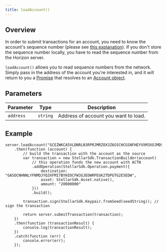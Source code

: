 ```yaml
---
title: loadAccount()
---
```


## Overview

In order to submit transactions for an account, you need to know the account's sequence number (please see [this explanation](../readme.md#sequence-numbers)). If you don't store the sequence number locally, you have to read the sequence number from the Horizon server.

`loadAccount()` allows you to read sequence numbers from the network. Simply pass in the address of the account you're interested in, and it will return to you a [Promise](https://developer.mozilla.org/en-US/docs/Web/JavaScript/Reference/Global_Objects/Promise) that resolves to an [Account object](https://github.com/stellar/js-stellar-base/blob/master/src/account.js).

## Parameters

| Parameter | Type     | Description                          |
| --------- | -------- | ------------------------------------ |
| `address` | `string` | Address of account you want to load. |

## Example

```
server.loadAccount("GCEZWKCA5VLDNRLN3RPRJMRZOX3Z6G5CHCGSNFHEYVXM3XOJMDS674JZ")
    .then(function (account) {
        // build the transaction with the account as the source
        var transaction = new StellarSdk.TransactionBuilder(account)
            // this operation funds the new account with ACTN
            .addOperation(StellarSdk.Operation.payment({
                destination: "GASOCNHNNLYFNMDJYQ3XFMI7BYHIOCFW3GJEOWRPEGK2TDPGTG2E5EDW",
                asset: StellarSdk.Asset.native(),
                amount: "20000000"
            }))
            .build();

        transaction.sign(StellarSdk.Keypair.fromSeed(seedString)); // sign the transaction

        return server.submitTransaction(transaction);
    })
    .then(function (transactionResult) {
        console.log(transactionResult);
    })
    .catch(function (err) {
        console.error(err);
    });
```
